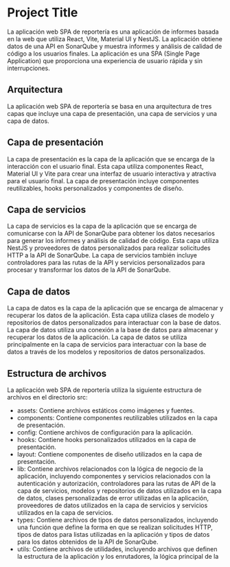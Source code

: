 # Project Title

La aplicación web SPA de reportería es una aplicación de informes basada en la web que utiliza React, Vite, Material UI y NestJS. La aplicación obtiene datos de una API en SonarQube y muestra informes y análisis de calidad de código a los usuarios finales. La aplicación es una SPA (Single Page Application) que proporciona una experiencia de usuario rápida y sin interrupciones.

## Arquitectura

La aplicación web SPA de reportería se basa en una arquitectura de tres capas que incluye una capa de presentación, una capa de servicios y una capa de datos.

## Capa de presentación

La capa de presentación es la capa de la aplicación que se encarga de la interacción con el usuario final. Esta capa utiliza componentes React, Material UI y Vite para crear una interfaz de usuario interactiva y atractiva para el usuario final. La capa de presentación incluye componentes reutilizables, hooks personalizados y componentes de diseño.

## Capa de servicios

La capa de servicios es la capa de la aplicación que se encarga de comunicarse con la API de SonarQube para obtener los datos necesarios para generar los informes y análisis de calidad de código. Esta capa utiliza NestJS y proveedores de datos personalizados para realizar solicitudes HTTP a la API de SonarQube. La capa de servicios también incluye controladores para las rutas de la API y servicios personalizados para procesar y transformar los datos de la API de SonarQube.

## Capa de datos

La capa de datos es la capa de la aplicación que se encarga de almacenar y recuperar los datos de la aplicación. Esta capa utiliza clases de modelo y repositorios de datos personalizados para interactuar con la base de datos. La capa de datos utiliza una conexión a la base de datos para almacenar y recuperar los datos de la aplicación. La capa de datos se utiliza principalmente en la capa de servicios para interactuar con la base de datos a través de los modelos y repositorios de datos personalizados.

## Estructura de archivos

La aplicación web SPA de reportería utiliza la siguiente estructura de archivos en el directorio src:

- assets: Contiene archivos estáticos como imágenes y fuentes.
- components: Contiene componentes reutilizables utilizados en la capa de presentación.
- config: Contiene archivos de configuración para la aplicación.
- hooks: Contiene hooks personalizados utilizados en la capa de presentación.
- layout: Contiene componentes de diseño utilizados en la capa de presentación.
- lib: Contiene archivos relacionados con la lógica de negocio de la aplicación, incluyendo componentes y servicios relacionados con la autenticación y autorización, controladores para las rutas de API de la capa de servicios, modelos y repositorios de datos utilizados en la capa de datos, clases personalizadas de error utilizadas en la aplicación, proveedores de datos utilizados en la capa de servicios y servicios utilizados en la capa de servicios.
- types: Contiene archivos de tipos de datos personalizados, incluyendo una función que define la forma en que se realizan solicitudes HTTP, tipos de datos para listas utilizadas en la aplicación y tipos de datos para los datos obtenidos de la API de SonarQube.
- utils: Contiene archivos de utilidades, incluyendo archivos que definen la estructura de la aplicación y los enrutadores, la lógica principal de la
